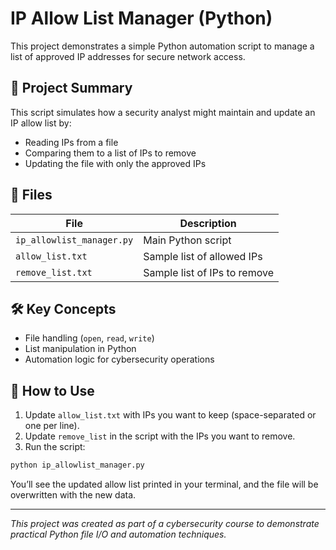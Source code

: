 # IP Allow List Manager (Python)

This project demonstrates a simple Python automation script to manage a list of approved IP addresses for secure network access.

## 🧠 Project Summary

This script simulates how a security analyst might maintain and update an IP allow list by:
- Reading IPs from a file
- Comparing them to a list of IPs to remove
- Updating the file with only the approved IPs

## 📂 Files

| File               | Description                                  |
|--------------------|----------------------------------------------|
| `ip_allowlist_manager.py` | Main Python script                      |
| `allow_list.txt`          | Sample list of allowed IPs              |
| `remove_list.txt`         | Sample list of IPs to remove            |

## 🛠️ Key Concepts

- File handling (`open`, `read`, `write`)
- List manipulation in Python
- Automation logic for cybersecurity operations

## 🚀 How to Use

1. Update `allow_list.txt` with IPs you want to keep (space-separated or one per line).
2. Update `remove_list` in the script with the IPs you want to remove.
3. Run the script:

```bash
python ip_allowlist_manager.py
```

You’ll see the updated allow list printed in your terminal, and the file will be overwritten with the new data.

---

*This project was created as part of a cybersecurity course to demonstrate practical Python file I/O and automation techniques.*
